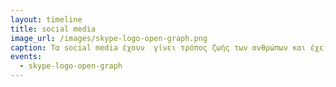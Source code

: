 ```yaml
---
layout: timeline 
title: social media 
image_url: /images/skype-logo-open-graph.png
caption: Tα social media έχουν  γίνει τρόπος ζωής των ανθρώπων και έχει διυεκολύνει κατα πολύ την καθημερονότητα μας .
events:
  - skype-logo-open-graph
---
```

